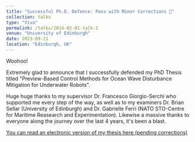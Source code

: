 ```yaml
---
title: "Successful Ph.D. Defence: Pass with Minor Corrections 🎉"
collection: talks
type: "Viva"
permalink: /talks/2014-02-01-talk-2
venue: "University of Edinburgh"
date: 2023-09-21
location: "Edinburgh, UK"
---
```


Woohoo! 

Extremely glad to announce that I successfully defended my PhD Thesis titled "Preview-Based Control Methods for Ocean Wave Disturbance Mitigation for Underwater Robots". 

Huge huge thanks to my supervisor Dr. Francesco Giorgio-Serchi who supported me every step of the way, as well as to my examiners Dr. Brian Sellar (University of Edinburgh) and Dr. Gabrielle Ferri (NATO STO-Centre for Maritime Reasearch and Experimentation). Likewise a massive thanks to everyone along the journey over the last 4 years, it's been a blast.

[You can read an electronic version of my thesis here (pending corrections)](/files/PhD_Thesis_corrected.pdf) 


